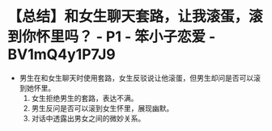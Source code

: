 # 【总结】和女生聊天套路，让我滚蛋，滚到你怀里吗？ - P1 - 笨小子恋爱 - BV1mQ4y1P7J9

-   男生在和女生聊天时使用套路，女生反驳说让他滚蛋，但男生却问是否可以滚到她怀里。
    1.  女生拒绝男生的套路，表达不满。
    2.  男生反问是否可以滚到女生怀里，展现幽默。
    3.  对话中透露出男女之间的微妙关系。
